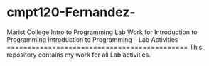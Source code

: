 # cmpt120-Fernandez-
Marist College Intro to Programming
Lab Work for Introduction to Programming
Introduction to Programming – Lab Activities ============================================
This repository contains my work for all Lab activities.